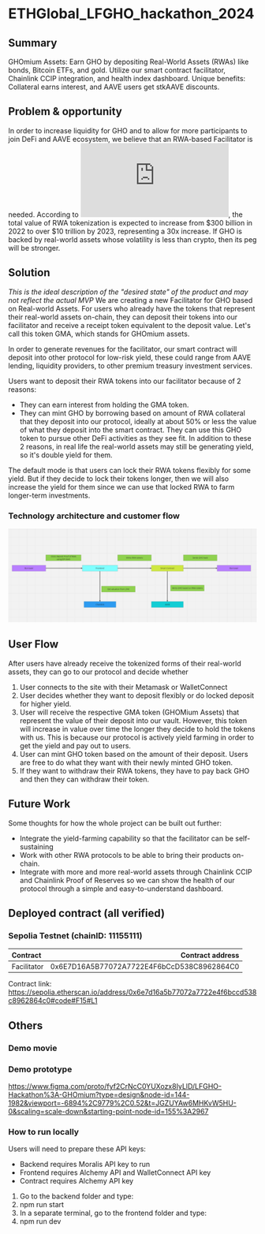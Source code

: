 # ETHGlobal_LFGHO_hackathon_2024

## Summary
GHOmium Assets: Earn GHO by depositing Real-World Assets (RWAs) like bonds, Bitcoin ETFs, and gold. Utilize our smart contract facilitator, Chainlink CCIP integration, and health index dashboard. Unique benefits: Collateral earns interest, and AAVE users get stkAAVE discounts.

## Problem & opportunity
In order to increase liquidity for GHO and to allow for more participants to join DeFi and AAVE ecosystem, we believe that an RWA-based Facilitator is needed. According to ![Roland Berger report](https://www.rolandberger.com/en/Insights/Publications/Tokenization-of-real-world-assets-unlocking-a-new-era-of-ownership-trading.html#:~:text=A%2010%2B%20trillion%2Ddollar%20market,of%20around%20USD%20300%20billion), the total value of RWA tokenization is expected to increase from $300 billion in 2022 to over $10 trillion by 2023, representing a 30x increase. If GHO is backed by real-world assets whose volatility is less than crypto, then its peg will be stronger.

## Solution
*This is the ideal description of the "desired state" of the product and may not reflect the actual MVP*
We are creating a new Facilitator for GHO based on Real-world Assets. For users who already have the tokens that represent their real-world assets on-chain, they can deposit their tokens into our facilitator and receive a receipt token equivalent to the deposit value. Let's call this token GMA, which stands for GHOmium assets.

In order to generate revenues for the facilitator, our smart contract will deposit into other protocol for low-risk yield, these could range from AAVE lending, liquidity providers, to other premium treasury investment services.

Users want to deposit their RWA tokens into our facilitator because of 2 reasons:
- They can earn interest from holding the GMA token.
- They can mint GHO by borrowing based on amount of RWA collateral that they deposit into our protocol, ideally at about 50% or less the value of what they deposit into the smart contract. They can use this GHO token to pursue other DeFi activities as they see fit.
In addition to these 2 reasons, in real life the real-world assets may still be generating yield, so it's double yield for them.

The default mode is that users can lock their RWA tokens flexibly for some yield. But if they decide to lock their tokens longer, then we will also increase the yield for them since we can use that locked RWA to farm longer-term investments.

### Technology architecture and customer flow
![Technology_architecture](Technology_architecture.png)

## User Flow
After users have already receive the tokenized forms of their real-world assets, they can go to our protocol and decide whether
1. User connects to the site with their Metamask or WalletConnect
2. User decides whether they want to deposit flexibly or do locked deposit for higher yield.
3. User will receive the respective GMA token (GHOMium Assets) that represent the value of their deposit into our vault. However, this token will increase in value over time the longer they decide to hold the tokens with us. This is because our protocol is actively yield farming in order to get the yield and pay out to users.
4. User can mint GHO token based on the amount of their deposit. Users are free to do what they want with their newly minted GHO token.
5. If they want to withdraw their RWA tokens, they have to pay back GHO and then they can withdraw their token.

## Future Work
Some thoughts for how the whole project can be built out further:
- Integrate the yield-farming capability so that the facilitator can be self-sustaining
- Work with other RWA protocols to be able to bring their products on-chain.
- Integrate with more and more real-world assets through Chainlink CCIP and Chainlink Proof of Reserves so we can show the health of our protocol through a simple and easy-to-understand dashboard.

## Deployed contract (all verified)
### Sepolia Testnet  (chainID: 11155111)
| Contract |                           Contract address |
| :------- | -----------------------------------------: |
| Facilitator  | 0x6E7D16A5B77072A7722E4F6bCcD538C8962864C0 |
Contract link: https://sepolia.etherscan.io/address/0x6e7d16a5b77072a7722e4f6bccd538c8962864c0#code#F15#L1

## Others

### Demo movie


### Demo prototype
https://www.figma.com/proto/fyf2CrNcC0YUXozx8IyLlD/LFGHO-Hackathon%3A-GHOmium?type=design&node-id=144-1982&viewport=-6894%2C9779%2C0.52&t=JGZUYAw6MHKvW5HU-0&scaling=scale-down&starting-point-node-id=155%3A2967

### How to run locally
Users will need to prepare these API keys:
- Backend requires Moralis API key to run
- Frontend requires Alchemy API and WalletConnect API key
- Contract requires Alchemy API key

1. Go to the backend folder and type:
2. npm run start
3. In a separate terminal, go to the frontend folder and type:
4. npm run dev
